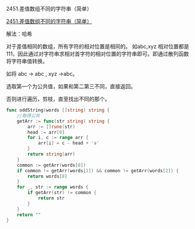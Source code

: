2451.差值数组不同的字符串（简单）

[2451.差值数组不同的字符串（简单）](https://leetcode.cn/problems/odd-string-difference/)



解法：哈希

对于差值相同的数组，所有字符的相对位置是相同的。 如abc,xyz 相对位置都是111，因此通过对字符串求相对首字符的相对位置的字符串即可。即通过散列函数将字符串值转换。

如将 abc -> abc , xyz ->abc。 

选取第一个为公共值，如果和第二第三不同，直接返回。

否则进行遍历，剪枝，直至找出不同的那个。

```go
func oddString(words []string) string {
	//取得公共
	getArr := func(str string) string {
		arr := []rune(str)
		head := arr[0]
		for i, c := range arr {
			arr[i] = c - head + 'a'
		}
		return string(arr)
	}
	common := getArr(words[0])
	if common != getArr(words[1]) && common != getArr(words[2]) {
		return words[0]
	}
	for _, str := range words {
		if getArr(str) != common {
			return str
		}
	}
	return ""
}
```
